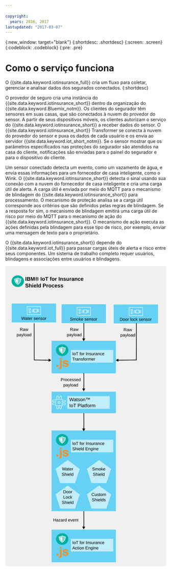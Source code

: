 ```yaml
---

copyright:
  years: 2016, 2017
lastupdated: "2017-03-07"
---
```


<!-- Common attributes used in the template are defined as follows: -->
{:new_window: target="blank"}
{:shortdesc: .shortdesc}
{:screen: .screen}
{:codeblock: .codeblock}
{:pre: .pre}



# Como o serviço funciona
O {{site.data.keyword.iotinsurance_full}} cria um fluxo para coletar, gerenciar e analisar dados dos segurados conectados.
{:shortdesc}

O provedor de seguro cria uma instância do
{{site.data.keyword.iotinsurance_short}} dentro da organização do
{{site.data.keyword.Bluemix_notm}}. Os clientes do segurador têm sensores em
suas casas, que são conectados à nuvem do provedor do sensor. A partir de seus
dispositivos móveis, os clientes autorizam o serviço do
{{site.data.keyword.iotinsurance_short}} a receber dados do sensor. O {{site.data.keyword.iotinsurance_short}} Transformer se conecta à nuvem do provedor do sensor e puxa os dados de cada usuário e os envia ao servidor {{site.data.keyword.iot_short_notm}}. Se o sensor mostrar que os parâmetros especificados nas proteções do segurador são atendidos na casa do cliente, notificações são enviadas para o painel do segurador e para o dispositivo do cliente.

Um sensor conectado detecta um evento, como um vazamento de água, e envia essas
informações para um fornecedor de casa inteligente, como o Wink.  O
{{site.data.keyword.iotinsurance_short}} detecta o sinal usando sua conexão com a
nuvem do fornecedor de casa inteligente e cria uma carga útil de alerta. A carga útil é
enviada por meio do MQTT para o mecanismo de blindagem do
{{site.data.keyword.iotinsurance_short}} para processamento. O mecanismo de
proteção analisa se a carga útil corresponde aos critérios que são definidos pelas regras
de blindagem. Se a resposta for sim, o mecanismo de blindagem emitirá uma carga útil de
risco por meio do MQTT para o mecanismo de ação do
{{site.data.keyword.iotinsurance_short}}. O mecanismo de ação executa as ações
definidas pela blindagem para esse tipo de risco, por exemplo, enviar uma mensagem de
texto para o proprietário.

O {{site.data.keyword.iotinsurance_short}} depende do {{site.data.keyword.iot_full}} para passar cargas úteis de alerta e risco entre seus componentes. Um sistema de trabalho completo requer usuários, blindagens e associações entre usuários e blindagens.

![Processo do {{site.data.keyword.iotinsurance_short}}. Este diagrama é descrito no corpo principal do tópico.](images/IoT4I_process.svg "{{site.data.keyword.iotinsurance_short}} process")
